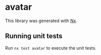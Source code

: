 # avatar

This library was generated with [Nx](https://nx.dev).

## Running unit tests

Run `nx test avatar` to execute the unit tests.
